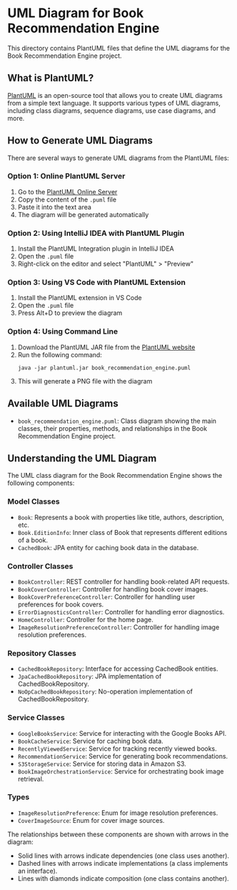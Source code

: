 # UML Diagram for Book Recommendation Engine

This directory contains PlantUML files that define the UML diagrams for the Book Recommendation Engine project.

## What is PlantUML?

[PlantUML](https://plantuml.com/) is an open-source tool that allows you to create UML diagrams from a simple text language. It supports various types of UML diagrams, including class diagrams, sequence diagrams, use case diagrams, and more.

## How to Generate UML Diagrams

There are several ways to generate UML diagrams from the PlantUML files:

### Option 1: Online PlantUML Server

1. Go to the [PlantUML Online Server](https://www.plantuml.com/plantuml/uml/)
2. Copy the content of the `.puml` file
3. Paste it into the text area
4. The diagram will be generated automatically

### Option 2: Using IntelliJ IDEA with PlantUML Plugin

1. Install the PlantUML Integration plugin in IntelliJ IDEA
2. Open the `.puml` file
3. Right-click on the editor and select "PlantUML" > "Preview"

### Option 3: Using VS Code with PlantUML Extension

1. Install the PlantUML extension in VS Code
2. Open the `.puml` file
3. Press Alt+D to preview the diagram

### Option 4: Using Command Line

1. Download the PlantUML JAR file from the [PlantUML website](https://plantuml.com/download)
2. Run the following command:
   ```
   java -jar plantuml.jar book_recommendation_engine.puml
   ```
3. This will generate a PNG file with the diagram

## Available UML Diagrams

- `book_recommendation_engine.puml`: Class diagram showing the main classes, their properties, methods, and relationships in the Book Recommendation Engine project.

## Understanding the UML Diagram

The UML class diagram for the Book Recommendation Engine shows the following components:

### Model Classes
- `Book`: Represents a book with properties like title, authors, description, etc.
- `Book.EditionInfo`: Inner class of Book that represents different editions of a book.
- `CachedBook`: JPA entity for caching book data in the database.

### Controller Classes
- `BookController`: REST controller for handling book-related API requests.
- `BookCoverController`: Controller for handling book cover images.
- `BookCoverPreferenceController`: Controller for handling user preferences for book covers.
- `ErrorDiagnosticsController`: Controller for handling error diagnostics.
- `HomeController`: Controller for the home page.
- `ImageResolutionPreferenceController`: Controller for handling image resolution preferences.

### Repository Classes
- `CachedBookRepository`: Interface for accessing CachedBook entities.
- `JpaCachedBookRepository`: JPA implementation of CachedBookRepository.
- `NoOpCachedBookRepository`: No-operation implementation of CachedBookRepository.

### Service Classes
- `GoogleBooksService`: Service for interacting with the Google Books API.
- `BookCacheService`: Service for caching book data.
- `RecentlyViewedService`: Service for tracking recently viewed books.
- `RecommendationService`: Service for generating book recommendations.
- `S3StorageService`: Service for storing data in Amazon S3.
- `BookImageOrchestrationService`: Service for orchestrating book image retrieval.

### Types
- `ImageResolutionPreference`: Enum for image resolution preferences.
- `CoverImageSource`: Enum for cover image sources.

The relationships between these components are shown with arrows in the diagram:
- Solid lines with arrows indicate dependencies (one class uses another).
- Dashed lines with arrows indicate implementations (a class implements an interface).
- Lines with diamonds indicate composition (one class contains another).